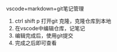 vscode+markdown+git笔记管理
1. ctrl shift p 打开git 克隆，克隆仓库到本地
2. 在vscode中编辑仓库，记笔记
3. 编辑完成后，使用git提交
4. 完成之后即可查看